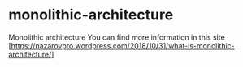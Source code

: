 # monolithic-architecture
Monolithic architecture
You can find more information in this site [https://nazarovpro.wordpress.com/2018/10/31/what-is-monolithic-architecture/]
